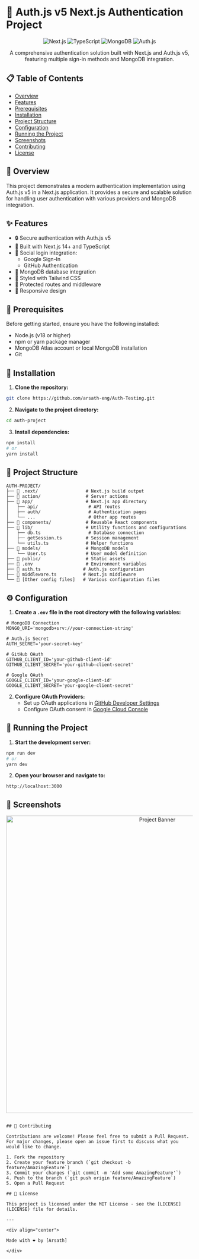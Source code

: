 # 🔐 Auth.js v5 Next.js Authentication Project

<div align="center">

![Next.js](https://img.shields.io/badge/Next.js-000000?style=for-the-badge&logo=next.js&logoColor=white)
![TypeScript](https://img.shields.io/badge/TypeScript-007ACC?style=for-the-badge&logo=typescript&logoColor=white)
![MongoDB](https://img.shields.io/badge/MongoDB-4EA94B?style=for-the-badge&logo=mongodb&logoColor=white)
![Auth.js](https://img.shields.io/badge/Auth.js-000000?style=for-the-badge&logo=auth0&logoColor=white)

A comprehensive authentication solution built with Next.js and Auth.js v5, featuring multiple sign-in methods and MongoDB integration.

</div>

## 📋 Table of Contents
- [Overview](#-overview)
- [Features](#-features)
- [Prerequisites](#-prerequisites)
- [Installation](#-installation)
- [Project Structure](#-project-structure)
- [Configuration](#-configuration)
- [Running the Project](#-running-the-project)
- [Screenshots](#-screenshots)
- [Contributing](#-contributing)
- [License](#-license)

## 🌟 Overview

This project demonstrates a modern authentication implementation using Auth.js v5 in a Next.js application. It provides a secure and scalable solution for handling user authentication with various providers and MongoDB integration.

## ✨ Features

- 🔒 Secure authentication with Auth.js v5
- 🚀 Built with Next.js 14+ and TypeScript
- 📱 Social login integration:
  - Google Sign-In
  - GitHub Authentication
- 💾 MongoDB database integration
- 🎨 Styled with Tailwind CSS
- 🔐 Protected routes and middleware
- 📱 Responsive design

## 🔧 Prerequisites

Before getting started, ensure you have the following installed:

- Node.js (v18 or higher)
- npm or yarn package manager
- MongoDB Atlas account or local MongoDB installation
- Git

## 🚀 Installation

1. **Clone the repository:**
```bash
git clone https://github.com/arsath-eng/Auth-Testing.git
```

2. **Navigate to the project directory:**
```bash
cd auth-project
```

3. **Install dependencies:**
```bash
npm install
# or
yarn install
```

## 📁 Project Structure

```
AUTH-PROJECT/
├── 📂 .next/                  # Next.js build output
├── 📂 action/                 # Server actions
├── 📂 app/                    # Next.js app directory
│   ├── api/                   # API routes
│   ├── auth/                  # Authentication pages
│   └── ...                    # Other app routes
├── 📂 components/             # Reusable React components
├── 📂 lib/                    # Utility functions and configurations
│   ├── db.ts                  # Database connection
│   ├── getSession.ts         # Session management
│   └── utils.ts              # Helper functions
├── 📂 models/                 # MongoDB models
│   └── User.ts               # User model definition
├── 📂 public/                 # Static assets
├── 📄 .env                    # Environment variables
├── 📄 auth.ts                # Auth.js configuration
├── 📄 middleware.ts          # Next.js middleware
└── 📄 [Other config files]   # Various configuration files
```

## ⚙️ Configuration

1. **Create a `.env` file in the root directory with the following variables:**

```env
# MongoDB Connection
MONGO_URI='mongodb+srv://your-connection-string'

# Auth.js Secret
AUTH_SECRET='your-secret-key'

# GitHub OAuth
GITHUB_CLIENT_ID='your-github-client-id'
GITHUB_CLIENT_SECRET='your-github-client-secret'

# Google OAuth
GOOGLE_CLIENT_ID='your-google-client-id'
GOOGLE_CLIENT_SECRET='your-google-client-secret'
```

2. **Configure OAuth Providers:**
   - Set up OAuth applications in [GitHub Developer Settings](https://github.com/settings/developers)
   - Configure OAuth consent in [Google Cloud Console](https://console.cloud.google.com)

## 🚀 Running the Project

1. **Start the development server:**
```bash
npm run dev
# or
yarn dev
```

2. **Open your browser and navigate to:**
```
http://localhost:3000
```

## 📸 Screenshots
<p align="center">
  <img src="screenshot/1-admin.png" alt="Project Banner" width="800"/>
</p>

```

## 🤝 Contributing

Contributions are welcome! Please feel free to submit a Pull Request. For major changes, please open an issue first to discuss what you would like to change.

1. Fork the repository
2. Create your feature branch (`git checkout -b feature/AmazingFeature`)
3. Commit your changes (`git commit -m 'Add some AmazingFeature'`)
4. Push to the branch (`git push origin feature/AmazingFeature`)
5. Open a Pull Request

## 📄 License

This project is licensed under the MIT License - see the [LICENSE](LICENSE) file for details.

---

<div align="center">

Made with ❤️ by [Arsath]

</div>
